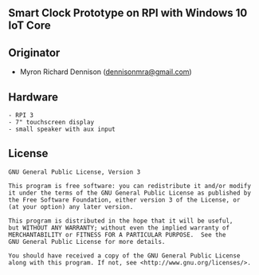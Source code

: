 ## Smart Clock Prototype on RPI with Windows 10 IoT Core

## Originator
- Myron Richard Dennison ([dennisonmra@gmail.com](mailto:dennisonmra@gmail))

## Hardware
	- RPI 3
	- 7" touchscreen display
	- small speaker with aux input
	
## License

	GNU General Public License, Version 3

	This program is free software: you can redistribute it and/or modify
	it under the terms of the GNU General Public License as published by
	the Free Software Foundation, either version 3 of the License, or
	(at your option) any later version.

	This program is distributed in the hope that it will be useful,
	but WITHOUT ANY WARRANTY; without even the implied warranty of
	MERCHANTABILITY or FITNESS FOR A PARTICULAR PURPOSE.  See the
	GNU General Public License for more details.

	You should have received a copy of the GNU General Public License
	along with this program. If not, see <http://www.gnu.org/licenses/>.
